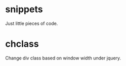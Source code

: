 # snippets

Just little pieces of code.

# chclass
Change div class based on window width under jquery. 
